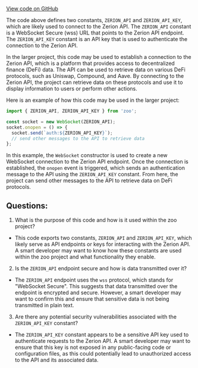 [View code on GitHub](zoo-labs/zoo/blob/master/core/src/services/zerion/constants.ts)

The code above defines two constants, `ZERION_API` and `ZERION_API_KEY`, which are likely used to connect to the Zerion API. The `ZERION_API` constant is a WebSocket Secure (wss) URL that points to the Zerion API endpoint. The `ZERION_API_KEY` constant is an API key that is used to authenticate the connection to the Zerion API. 

In the larger project, this code may be used to establish a connection to the Zerion API, which is a platform that provides access to decentralized finance (DeFi) data. The API can be used to retrieve data on various DeFi protocols, such as Uniswap, Compound, and Aave. By connecting to the Zerion API, the project can retrieve data on these protocols and use it to display information to users or perform other actions.

Here is an example of how this code may be used in the larger project:

```javascript
import { ZERION_API, ZERION_API_KEY } from 'zoo';

const socket = new WebSocket(ZERION_API);
socket.onopen = () => {
  socket.send(`auth:${ZERION_API_KEY}`);
  // send other messages to the API to retrieve data
};
```

In this example, the `WebSocket` constructor is used to create a new WebSocket connection to the Zerion API endpoint. Once the connection is established, the `onopen` event is triggered, which sends an authentication message to the API using the `ZERION_API_KEY` constant. From here, the project can send other messages to the API to retrieve data on DeFi protocols.
## Questions: 
 1. What is the purpose of this code and how is it used within the zoo project?
- This code exports two constants, `ZERION_API` and `ZERION_API_KEY`, which likely serve as API endpoints or keys for interacting with the Zerion API. A smart developer may want to know how these constants are used within the zoo project and what functionality they enable.

2. Is the `ZERION_API` endpoint secure and how is data transmitted over it?
- The `ZERION_API` endpoint uses the `wss` protocol, which stands for "WebSocket Secure". This suggests that data transmitted over the endpoint is encrypted and secure. However, a smart developer may want to confirm this and ensure that sensitive data is not being transmitted in plain text.

3. Are there any potential security vulnerabilities associated with the `ZERION_API_KEY` constant?
- The `ZERION_API_KEY` constant appears to be a sensitive API key used to authenticate requests to the Zerion API. A smart developer may want to ensure that this key is not exposed in any public-facing code or configuration files, as this could potentially lead to unauthorized access to the API and its associated data.
